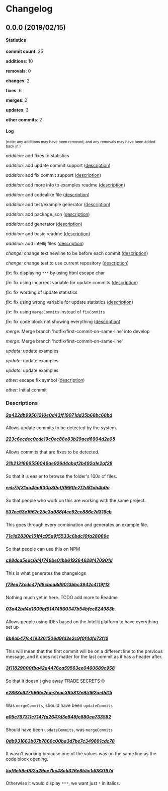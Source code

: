 # Changelog
## 0.0.0 (2019/02/15)
#### Statistics
**commit count**: 25

**additions**: 10

**removals**: 0

**changes**: 2

**fixes**: 6

**merges**: 2

**updates**: 3

**other commits**: 2

#### Log
<small>(note: any additions may have been removed, and any removals may have been added back in.)</small>

*addition:* add fixes to statistics

*addition:* add update commit support ([description](#2a422db99561210e0d43ff19071dd35b68bc68bd-1))

*addition:* add fix commit support ([description](#223c6ecdec0cde19c0ec88e83b29aed6904d2e08-1))

*addition:* add more info to examples readme ([description](#31b2131866556049ae926d4abaf2b492a1e2af28-1))

*addition:* add codealike file ([description](#eeb75f31aa45a630b30aff066ffe2f2d81ab4b0a-1))

*addition:* add test/example generator ([description](#537ce93e1967e25c3a988f4ce92ec886e7d316eb-1))

*addition:* add package.json ([description](#71e1d2830a151f4c95a9f5533c6bdc10fa28069e-1))

*addition:* add generator ([description](#c98dca5eac6d4f749be01bb619264628f470901d-1))

*addition:* add basic readme ([description](#f79ea73cdc47fd8cbca8d9013bbc3942c4119f12-1))

*addition:* add intellij files ([description](#03a42bd4d1609bf91474560347b54bfec824983b-1))

*change:* change text newline to be before each commit ([description](#8b8ab47fc4193261506d9fd2e2c9f0f4dfa72f12-1))

*change:* change test to use current repository ([description](#3f11829000fba42a4476ca59563ee0460689c958-1))

*fix:* fix displaying `***` by using html escape char

*fix:* fix using incorrect variable for update commits ([description](#e2893c627fd66e2ede2eac395812e95162ae0d15-1))

*fix:* fix wording of update statistics

*fix:* fix using wrong variable for update statistics ([description](#a05e767311e7147fa2647d3e848fc880ea733582-1))

*fix:* fix using `mergeCommits` instead of `fixCommits`

*fix:* fix code block not showing everything ([description](#0db931663b07b7866c00ba3d7be7c349891cdc78-1))

*merge:* Merge branch 'hotfix/first-commit-on-same-line' into develop

*merge:* Merge branch 'hotfix/first-commit-on-same-line'

*update:* update examples

*update:* update examples

*update:* update examples

*other:* escape fix symbol ([description](#5af6e59e002a29ae7bc48cb326e8b5c1d083f67d-1))

*other:* Initial commit
### Descriptions
##### [2a422db99561210e0d43ff19071dd35b68bc68bd](commit/2a422db99561210e0d43ff19071dd35b68bc68bd?refName=refs/heads/master)
Allows update commits to be detected by the system.
##### [223c6ecdec0cde19c0ec88e83b29aed6904d2e08](commit/223c6ecdec0cde19c0ec88e83b29aed6904d2e08?refName=refs/heads/master)
Allows commits that are fixes to be detected.
##### [31b2131866556049ae926d4abaf2b492a1e2af28](commit/31b2131866556049ae926d4abaf2b492a1e2af28?refName=refs/heads/master)
So that it is easier to browse the folder's 100s of files.
##### [eeb75f31aa45a630b30aff066ffe2f2d81ab4b0a](commit/eeb75f31aa45a630b30aff066ffe2f2d81ab4b0a?refName=refs/heads/master)
So that people who work on this are working with the same project.
##### [537ce93e1967e25c3a988f4ce92ec886e7d316eb](commit/537ce93e1967e25c3a988f4ce92ec886e7d316eb?refName=refs/heads/master)
This goes through every combination and generates an example file.
##### [71e1d2830a151f4c95a9f5533c6bdc10fa28069e](commit/71e1d2830a151f4c95a9f5533c6bdc10fa28069e?refName=refs/heads/master)
So that people can use this on NPM
##### [c98dca5eac6d4f749be01bb619264628f470901d](commit/c98dca5eac6d4f749be01bb619264628f470901d?refName=refs/heads/master)
This is what generates the changelogs
##### [f79ea73cdc47fd8cbca8d9013bbc3942c4119f12](commit/f79ea73cdc47fd8cbca8d9013bbc3942c4119f12?refName=refs/heads/master)
Nothing much yet in here. TODO add more to Readme
##### [03a42bd4d1609bf91474560347b54bfec824983b](commit/03a42bd4d1609bf91474560347b54bfec824983b?refName=refs/heads/master)
Allows people using IDEs based on the Intellij platform to have everything set up
##### [8b8ab47fc4193261506d9fd2e2c9f0f4dfa72f12](commit/8b8ab47fc4193261506d9fd2e2c9f0f4dfa72f12?refName=refs/heads/master)
This will mean that the first commit will be on a different line to the previous message, and it does not matter for the last commit as it has a header after.
##### [3f11829000fba42a4476ca59563ee0460689c958](commit/3f11829000fba42a4476ca59563ee0460689c958?refName=refs/heads/master)
So that it doesn't give away TRADE SECRETS 🤐
##### [e2893c627fd66e2ede2eac395812e95162ae0d15](commit/e2893c627fd66e2ede2eac395812e95162ae0d15?refName=refs/heads/master)
Was `mergeCommits`, should have been `updateCommits`
##### [a05e767311e7147fa2647d3e848fc880ea733582](commit/a05e767311e7147fa2647d3e848fc880ea733582?refName=refs/heads/master)
Should have been `updateCommits`, was `mergeCommits`
##### [0db931663b07b7866c00ba3d7be7c349891cdc78](commit/0db931663b07b7866c00ba3d7be7c349891cdc78?refName=refs/heads/master)
It wasn't working because one of the values was on the same line as the code block opening.
##### [5af6e59e002a29ae7bc48cb326e8b5c1d083f67d](commit/5af6e59e002a29ae7bc48cb326e8b5c1d083f67d?refName=refs/heads/master)
Otherwise it would display `***`, we want just `*` in italics.
